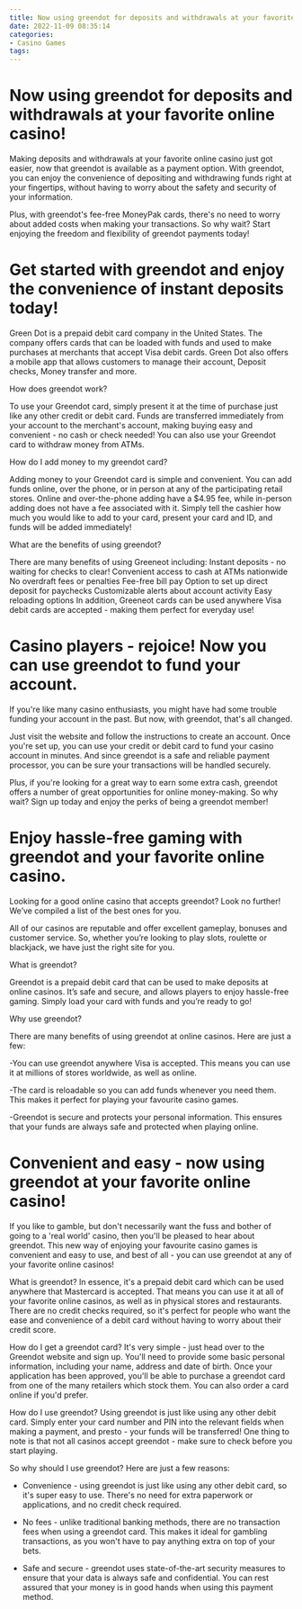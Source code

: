 ```yaml
---
title: Now using greendot for deposits and withdrawals at your favorite online casino!
date: 2022-11-09 08:35:14
categories:
- Casino Games
tags:
---
```



#  Now using greendot for deposits and withdrawals at your favorite online casino!

Making deposits and withdrawals at your favorite online casino just got easier, now that greendot is available as a payment option. With greendot, you can enjoy the convenience of depositing and withdrawing funds right at your fingertips, without having to worry about the safety and security of your information.

Plus, with greendot's fee-free MoneyPak cards, there's no need to worry about added costs when making your transactions. So why wait? Start enjoying the freedom and flexibility of greendot payments today!

#  Get started with greendot and enjoy the convenience of instant deposits today!

Green Dot is a prepaid debit card company in the United States. The company offers cards that can be loaded with funds and used to make purchases at merchants that accept Visa debit cards. Green Dot also offers a mobile app that allows customers to manage their account, Deposit checks, Money transfer and more.

How does greendot work?

To use your Greendot card, simply present it at the time of purchase just like any other credit or debit card. Funds are transferred immediately from your account to the merchant's account, making buying easy and convenient - no cash or check needed! You can also use your Greendot card to withdraw money from ATMs.

How do I add money to my greendot card?

Adding money to your Greendot card is simple and convenient. You can add funds online, over the phone, or in person at any of the participating retail stores. Online and over-the-phone adding have a $4.95 fee, while in-person adding does not have a fee associated with it. Simply tell the cashier how much you would like to add to your card, present your card and ID, and funds will be added immediately!

What are the benefits of using greendot?

There are many benefits of using Greeneot including: Instant deposits - no waiting for checks to clear! Convenient access to cash at ATMs nationwide No overdraft fees or penalties Fee-free bill pay Option to set up direct deposit for paychecks Customizable alerts about account activity Easy reloading options In addition, Greeneot cards can be used anywhere Visa debit cards are accepted - making them perfect for everyday use!

#  Casino players - rejoice! Now you can use greendot to fund your account.

If you're like many casino enthusiasts, you might have had some trouble funding your account in the past. But now, with greendot, that's all changed.

Just visit the website and follow the instructions to create an account. Once you're set up, you can use your credit or debit card to fund your casino account in minutes. And since greendot is a safe and reliable payment processor, you can be sure your transactions will be handled securely.

Plus, if you're looking for a great way to earn some extra cash, greendot offers a number of great opportunities for online money-making. So why wait? Sign up today and enjoy the perks of being a greendot member!

#  Enjoy hassle-free gaming with greendot and your favorite online casino.

Looking for a good online casino that accepts greendot? Look no further! We’ve compiled a list of the best ones for you.

All of our casinos are reputable and offer excellent gameplay, bonuses and customer service. So, whether you’re looking to play slots, roulette or blackjack, we have just the right site for you.

What is greendot?

Greendot is a prepaid debit card that can be used to make deposits at online casinos. It’s safe and secure, and allows players to enjoy hassle-free gaming. Simply load your card with funds and you’re ready to go!

Why use greendot?

There are many benefits of using greendot at online casinos. Here are just a few:

-You can use greendot anywhere Visa is accepted. This means you can use it at millions of stores worldwide, as well as online.

-The card is reloadable so you can add funds whenever you need them. This makes it perfect for playing your favourite casino games.

-Greendot is secure and protects your personal information. This ensures that your funds are always safe and protected when playing online.

#  Convenient and easy - now using greendot at your favorite online casino!

If you like to gamble, but don't necessarily want the fuss and bother of going to a 'real world' casino, then you'll be pleased to hear about greendot. This new way of enjoying your favourite casino games is convenient and easy to use, and best of all - you can use greendot at any of your favorite online casinos!

What is greendot? In essence, it's a prepaid debit card which can be used anywhere that Mastercard is accepted. That means you can use it at all of your favorite online casinos, as well as in physical stores and restaurants. There are no credit checks required, so it's perfect for people who want the ease and convenience of a debit card without having to worry about their credit score.

How do I get a greendot card? It's very simple - just head over to the Greendot website and sign up. You'll need to provide some basic personal information, including your name, address and date of birth. Once your application has been approved, you'll be able to purchase a greendot card from one of the many retailers which stock them. You can also order a card online if you'd prefer.

How do I use greendot? Using greendot is just like using any other debit card. Simply enter your card number and PIN into the relevant fields when making a payment, and presto - your funds will be transferred! One thing to note is that not all casinos accept greendot - make sure to check before you start playing.

So why should I use greendot? Here are just a few reasons:

* Convenience - using greendot is just like using any other debit card, so it's super easy to use. There's no need for extra paperwork or applications, and no credit check required.

* No fees - unlike traditional banking methods, there are no transaction fees when using a greendot card. This makes it ideal for gambling transactions, as you won't have to pay anything extra on top of your bets.

* Safe and secure - greendot uses state-of-the-art security measures to ensure that your data is always safe and confidential. You can rest assured that your money is in good hands when using this payment method.
